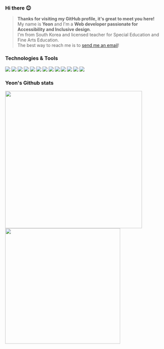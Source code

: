 ### Hi there 😊

> **Thanks for visiting my GitHub profile, it's great to meet you here!** <br />
My name is **Yeon** and I'm a **Web developer passionate for Accessibility and Inclusive design**. <br />
I'm from South Korea and licensed teacher for Special Education and Fine Arts Education. <br />
The best way to reach me is to [send me an email](mailto:awyeon@gmail.com)!

### Technologies & Tools
![](https://img.shields.io/badge/Code-Ruby-informational?style=flat&logo=ruby&logoColor=white&color=6baac4)
![](https://img.shields.io/badge/Code-React-informational?style=flat&logo=react&logoColor=white&color=6baac4)
![](https://img.shields.io/badge/Code-JavaScript-informational?style=flat&logo=javascript&logoColor=white&color=6baac4)
![](https://img.shields.io/badge/Code-CSS-informational?style=flat&logo=css3&logoColor=white&color=6baac4)
![](https://img.shields.io/badge/Code-HTML-informational?style=flat&logo=html5&logoColor=white&color=6baac4)
![](https://img.shields.io/badge/Frameworks-Rails-informational?style=flat&logo=rubyonrails&logoColor=white&color=6baac4)
![](https://img.shields.io/badge/Frameworks-Bootstrap-informational?style=fla&logo=bootstrap&logoColor=white&color=6baac4)
![](https://img.shields.io/badge/Frameworks-Jest-informational?style=flat&logo=jest&logoColor=white&color=6baac4)
![](https://img.shields.io/badge/Database-PostgreSQL-informational?style=flatl&logo=postgresql&logoColor=white&color=6baac4)
![](https://img.shields.io/badge/Database-Redis-informational?style=flat&logo=redis&logoColor=white&color=6baac4)
![](https://img.shields.io/badge/Cloud-Heroku-informational?style=flat&logo=heroku&logoColor=white&color=6baac4)
![](https://img.shields.io/badge/Tools-Mocha-informational?style=flat&logo=mocha&logoColor=white&color=6baac4)
![](https://img.shields.io/badge/Tools-Git-informational?style=flat&logo=git&logoColor=white&color=6baac4)

### Yeon's Github stats
<a href="https://github.com/CAVASOL">
  <img align="center" src="https://github-readme-stats.vercel.app/api?username=CAVASOL&theme=tokyonight_duo&count_private=true&show_icons=true&hide_border=true&hide_title=true&bg_color=ffffff" width="440px"/>
</a>

<a href="https://github.com/CAVASOL">
  <img align="center" src="https://github-readme-streak-stats.herokuapp.com/?user=CAVASOL&theme=tokyonight_duo&hide_border=true&ring=5094F0&fire=5094F0&currStreakNum=343434&sideNums=343434&currStreakLabel=595959&sideLabels=595959&dates=343434&border=EDF0F3&background=ffffff" width="370px" />
</a>
